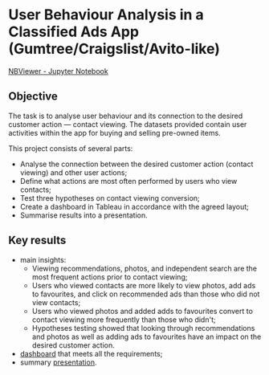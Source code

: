 # User Behaviour Analysis in a Classified Ads App (Gumtree/Craigslist/Avito-like)

[NBViewer - Jupyter Notebook]()

## Objective
The task is to analyse user behaviour and its connection to the desired customer action — contact viewing. The datasets provided contain user activities within the app for buying and selling pre-owned items. 

This project consists of several parts:
- Analyse the connection between the desired customer action (contact viewing) and other user actions;
- Define what actions are most often performed by users who view contacts;
- Test three hypotheses on contact viewing conversion;
- Create a dashboard in Tableau in accordance with the agreed layout;
- Summarise results into a presentation.

## Key results
- main insights:
    - Viewing recommendations, photos, and independent search are the most frequent actions prior to contact viewing;
    - Users who viewed contacts are more likely to view photos, add ads to favourites, and click on recommended ads than those who did not view contacts;
    - Users who viewed photos and added adds to favourites convert to contact viewing more frequently than those who didn't;
    - Hypotheses testing showed that looking through recommendations and photos as well as adding ads to favourites have an impact on the desired customer action.
- [dashboard](https://public.tableau.com/app/profile/pauline7604/viz/12_16343236213560/2?publish=yes) that meets all the requirements;
- summary [presentation](https://github.com/plgesha/data-analyst-professional-training-course-projects/blob/master/User%20Behaviour%20Analysis%20in%20a%20Classified%20Ads%20App%20(Gumtree-Craigslist-Avito-like)/Presentation.pdf).
